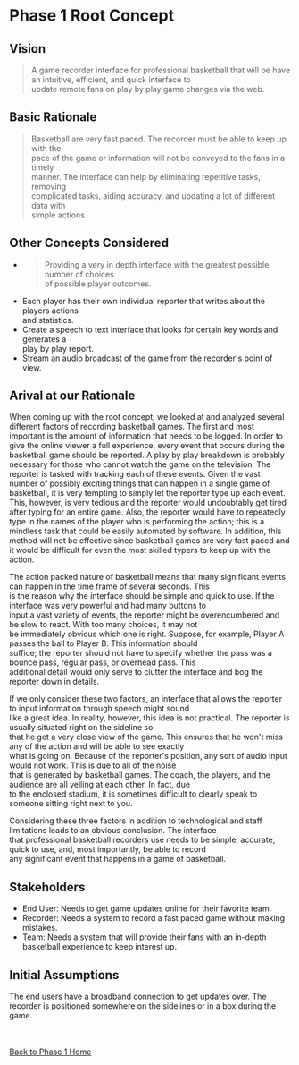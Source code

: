 <h1>Phase 1 Root Concept</h1>

<h2>Vision</h2>
<p>
<blockquote>A game recorder interface for professional basketball that will be have an intuitive, efficient, and quick interface to<br>
update remote fans on play by play game changes via the web.<br>
</p></blockquote>

<h2>Basic Rationale</h2>
<p>
<blockquote>Basketball are very fast paced. The recorder must be able to keep up with the<br>
pace of the game or information will not be conveyed to the fans in a timely<br>
manner. The interface can help by eliminating repetitive tasks, removing<br>
complicated tasks, aiding accuracy, and updating a lot of different data with<br>
simple actions.<br>
</p></blockquote>

<h2>Other Concepts Considered</h2>
<ul>
<li>
<blockquote>Providing a very in depth interface with the greatest possible number of choices<br>
of possible player outcomes.<br>
</li>
<li>
Each player has their own individual reporter that writes about the players actions<br>
and statistics.<br>
</li>
<li>
Create a speech to text interface that looks for certain key words and generates a<br>
play by play report.<br>
</li>
<li>
Stream an audio broadcast of the game from the recorder's point of view.<br>
</li>
</ul></blockquote>

<h2>Arival at our Rationale</h2>
<p>
When coming up with the root concept, we looked at and analyzed several different factors of recording basketball games. The first and most important is the amount of information that needs to be logged. In order to give the online viewer a full experience, every event that occurs during the basketball game should be reported. A play by play breakdown is probably necessary for those who cannot watch the game on the television. The reporter is tasked with tracking each of these events. Given the vast number of possibly exciting things that can happen in a single game of basketball, it is very tempting to simply let the reporter type up each event. This, however, is very tedious and the reporter would undoubtably get tired after typing for an entire game. Also, the reporter would have to repeatedly type in the names of the player who is performing the action; this is a mindless task that could be easily automated by software. In addition, this method will not be effective since basketball games are very fast paced and it would be difficult for even the most skilled typers to keep up with the action.<br>
</p>
<p>
The action packed nature of basketball means that many significant events can happen in the time frame of several seconds. This<br>
is the reason why the interface should be simple and quick to use. If the interface was very powerful and had many buttons to<br>
input a vast variety of events, the reporter might be overencumbered and be slow to react. With too many choices, it may not<br>
be immediately obvious which one is right. Suppose, for example, Player A passes the ball to Player B. This information should<br>
suffice; the reporter should not have to specify whether the pass was a bounce pass, regular pass, or overhead pass. This<br>
additional detail would only serve to clutter the interface and bog the reporter down in details.<br>
</p>
<p>
If we only consider these two factors, an interface that allows the reporter to input information through speech might sound<br>
like a great idea. In reality, however, this idea is not practical. The reporter is usually situated right on the sideline so<br>
that he get a very close view of the game. This ensures that he won't miss any of the action and will be able to see exactly<br>
what is going on. Because of the reporter's position, any sort of audio input would not work. This is due to all of the noise<br>
that is generated by basketball games. The coach, the players, and the audience are all yelling at each other. In fact, due<br>
to the enclosed stadium, it is sometimes difficult to clearly speak to someone sitting right next to you.<br>
</p>
<p>
Considering these three factors in addition to technological and staff limitations leads to an obvious conclusion. The interface<br>
that professional basketball recorders use needs to be simple, accurate, quick to use, and, most importantly, be able to record<br>
any significant event that happens in a game of basketball.<br>
</p>

<h2>Stakeholders</h2>
<ul>
<li>End User: Needs to get game updates online for their favorite team.</li>
<li>Recorder: Needs a system to record a fast paced game without making mistakes.</li>
<li>Team: Needs a system that will provide their fans with an in-depth basketball experience to keep interest up.</li>
</ul>

<h2>Initial Assumptions</h2>
<p>The end users have a broadband connection to get updates over. The recorder is positioned somewhere on the sidelines or in a box during the game.</p>

<br><br>
<a href='http://code.google.com/p/cs-3724-group1/wiki/Phase1HomePage'>Back to Phase 1 Home</a>
